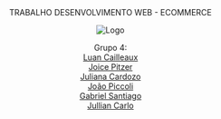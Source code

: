 <div align="center"> TRABALHO DESENVOLVIMENTO WEB - ECOMMERCE
  
<div align="center">

![Logo](https://cdn.discordapp.com/attachments/1090076539602866176/1090353059290419340/326727009_876691460048247_1561125399909609359_n-removebg-preview-removebg-preview.png)

</div>
Grupo 4: </br>
<a href=https://github.com/LuanCailleaux>Luan Cailleaux </a> </br>
<a href=https://github.com/JoiceLisboa>Joice Pitzer </a> </br>
<a href=https://github.com/boubeejul>Juliana Cardozo </a> </br>
<a href=https://github.com/JoaoMarcoPiccoliCardoso>João Piccoli </a> </br>
<a href=https://github.com/S4nt1ag>Gabriel Santiago </a> </br>
<a href=https://github.com/JullianCarlo>Jullian Carlo </a> </br>
